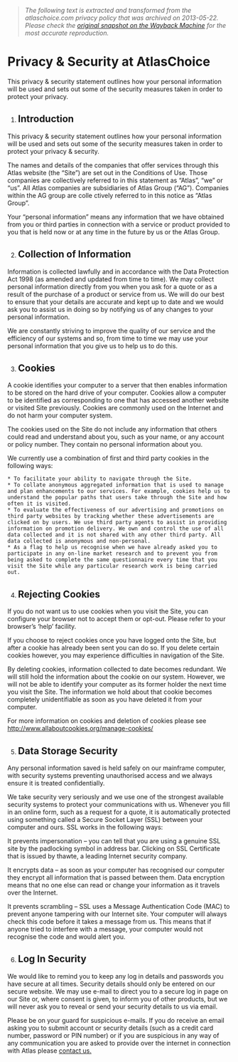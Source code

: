 > *The following text is extracted and transformed from the atlaschoice.com privacy policy that was archived on 2013-05-22. Please check the [original snapshot on the Wayback Machine](https://web.archive.org/web/20130522234101id_/http%3A//www2.atlaschoice.com/privacy-security) for the most accurate reproduction.*

# Privacy & Security at AtlasChoice

This privacy & security statement outlines how your personal information will be used and sets out some of the security measures taken in order to protect your privacy.

  1. ## Introduction

This privacy & security statement outlines how your personal information will be used and sets out some of the security measures taken in order to protect your privacy & security.

The names and details of the companies that offer services through this Atlas website (the “Site”) are set out in the Conditions of Use. Those companies are collectively referred to in this statement as “Atlas”, “we” or “us”. All Atlas companies are subsidiaries of Atlas Group (“AG”). Companies within the AG group are colle ctively referred to in this notice as “Atlas Group”.

Your “personal information” means any information that we have obtained from you or third parties in connection with a service or product provided to you that is held now or at any time in the future by us or the Atlas Group.

  2. ## Collection of Information

Information is collected lawfully and in accordance with the Data Protection Act 1998 (as amended and updated from time to time). We may collect personal information directly from you when you ask for a quote or as a result of the purchase of a product or service from us. We will do our best to ensure that your details are accurate and kept up to date and we would ask you to assist us in doing so by notifying us of any changes to your personal information.

We are constantly striving to improve the quality of our service and the efficiency of our systems and so, from time to time we may use your personal information that you give us to help us to do this.

  3. ## Cookies

A cookie identifies your computer to a server that then enables information to be stored on the hard drive of your computer. Cookies allow a computer to be identified as corresponding to one that has accessed another website or visited Site previously. Cookies are commonly used on the Internet and do not harm your computer system.

The cookies used on the Site do not include any information that others could read and understand about you, such as your name, or any account or policy number. They contain no personal information about you.

We currently use a combination of first and third party cookies in the following ways:

    * To facilitate your ability to navigate through the Site.
    * To collate anonymous aggregated information that is used to manage and plan enhancements to our services. For example, cookies help us to understand the popular paths that users take through the Site and how often it is visited.
    * To evaluate the effectiveness of our advertising and promotions on third party websites by tracking whether these advertisements are clicked on by users. We use third party agents to assist in providing information on promotion delivery. We own and control the use of all data collected and it is not shared with any other third party. All data collected is anonymous and non-personal.
    * As a flag to help us recognise when we have already asked you to participate in any on-line market research and to prevent you from being asked to complete the same questionnaire every time that you visit the Site while any particular research work is being carried out.

  4. ## Rejecting Cookies

If you do not want us to use cookies when you visit the Site, you can configure your browser not to accept them or opt-out. Please refer to your browser’s ‘help’ facility.

If you choose to reject cookies once you have logged onto the Site, but after a cookie has already been sent you can do so. If you delete certain cookies however, you may experience difficulties in navigation of the Site.

By deleting cookies, information collected to date becomes redundant. We will still hold the information about the cookie on our system. However, we will not be able to identify your computer as its former holder the next time you visit the Site. The information we hold about that cookie becomes completely unidentifiable as soon as you have deleted it from your computer.

For more information on cookies and deletion of cookies please see <http://www.allaboutcookies.org/manage-cookies/>

  5. ## Data Storage Security

Any personal information saved is held safely on our mainframe computer, with security systems preventing unauthorised access and we always ensure it is treated confidentially.

We take security very seriously and we use one of the strongest available security systems to protect your communications with us. Whenever you fill in an online form, such as a request for a quote, it is automatically protected using something called a Secure Socket Layer (SSL) between your computer and ours. SSL works in the following ways:

It prevents impersonation – you can tell that you are using a genuine SSL site by the padlocking symbol in address bar. Clicking on SSL Certificate that is issued by thawte, a leading Internet security company.

It encrypts data – as soon as your computer has recognised our computer they encrypt all information that is passed between them. Data encryption means that no one else can read or change your information as it travels over the Internet.

It prevents scrambling – SSL uses a Message Authentication Code (MAC) to prevent anyone tampering with our Internet site. Your computer will always check this code before it takes a message from us. This means that if anyone tried to interfere with a message, your computer would not recognise the code and would alert you.

  6. ## Log In Security

We would like to remind you to keep any log in details and passwords you have secure at all times. Security details should only be entered on our secure website. We may use e-mail to direct you to a secure log in page on our Site or, where consent is given, to inform you of other products, but we will never ask you to reveal or send your security details to us via email.

Please be on your guard for suspicious e-mails. If you do receive an email asking you to submit account or security details (such as a credit card number, password or PIN number) or if you are suspicious in any way of any communication you are asked to provide over the internet in connection with Atlas please [contact us.](http://www2.atlaschoice.com/contact-us/)




[](http://www2.atlaschoice.com/lowest-price-guarantee/car-hire/)
